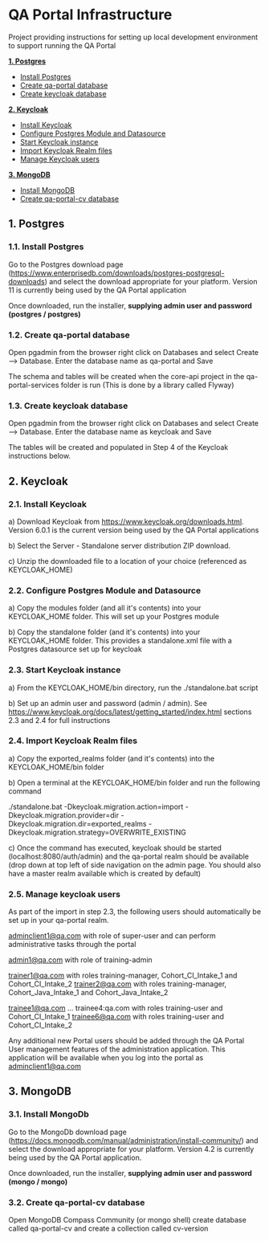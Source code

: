 # QA Portal Infrastructure


Project providing instructions for setting up local development environment to support running the QA Portal

**[1. Postgres](#postgres)**
- [Install Postgres](#install-postgres)
- [Create qa-portal database](#create-qa-portal-database)
- [Create keycloak database](#create-keycloak-database)

**[2. Keycloak](#keycloak)**
- [Install Keycloak](#install-keycloak)
- [Configure Postgres Module and Datasource](#configure-postgres-module-and-datasource)
- [Start Keycloak instance](#start-keycloak-instance)
- [Import Keycloak Realm files](#import-keycloak-realm-files)
- [Manage Keycloak users](#manage-keycloak-users)


**[3. MongoDB](#mongodb)**
- [Install MongoDB](#install-mongodb)
- [Create qa-portal-cv database](#create-qa-portal-cv-database)

<a name="postgres"></a>
## 1. Postgres

<a name="install-postgres"></a>
### 1.1. Install Postgres

Go to the Postgres download page (https://www.enterprisedb.com/downloads/postgres-postgresql-downloads) and select the download 
appropriate for your platform. Version 11 is currently being used by the QA Portal application

Once downloaded, run the installer, **supplying admin user and password (postgres / postgres)**

<a name="create-qa-portal-database"></a>
### 1.2. Create qa-portal database

Open pgadmin from the browser right click on Databases and select Create --> Database. Enter the database name as qa-portal and Save

The schema and tables will be created when the core-api project in the qa-portal-services folder is run (This is done by a library called Flyway)

<a name="create-keycloak-database"></a>
### 1.3. Create keycloak database

Open pgadmin from the browser right click on Databases and select Create --> Database. Enter the database name as keycloak and Save

The tables will be created and populated in Step 4 of the Keycloak instructions below.


<a name="keycloak"></a>
## 2. Keycloak

<a name="install-keycloak"></a>
### 2.1. Install Keycloak

a) Download Keycloak from https://www.keycloak.org/downloads.html. Version 6.0.1 is the current version being used by the QA Portal applications

b) Select the Server - Standalone server distribution ZIP download.

c) Unzip the downloaded file to a location of your choice (referenced as KEYCLOAK_HOME)

<a name="configure-postgres-module-and-datasource"></a>
### 2.2. Configure Postgres Module and Datasource

a) Copy the modules folder (and all it's contents) into your KEYCLOAK_HOME folder. This will set up your Postgres module

b) Copy the standalone folder (and it's contents) into your KEYCLOAK_HOME folder. This provides a standalone.xml file with a Postgres datasource set up for keycloak


<a name="start-keycloak-instance"></a>
### 2.3. Start Keycloak instance

a) From the KEYCLOAK_HOME/bin directory, run the ./standalone.bat script

b) Set up an admin user and password (admin / admin). See https://www.keycloak.org/docs/latest/getting_started/index.html 
sections 2.3 and 2.4 for full instructions 


<a name="import-keycloak-realm-files"></a>
### 2.4. Import Keycloak Realm files

a) Copy the exported_realms folder (and it's contents) into the KEYCLOAK_HOME/bin folder

b) Open a terminal at the KEYCLOAK_HOME/bin folder and run the following command

./standalone.bat  -Dkeycloak.migration.action=import -Dkeycloak.migration.provider=dir -Dkeycloak.migration.dir=exported_realms -Dkeycloak.migration.strategy=OVERWRITE_EXISTING

c) Once the command has executed, keycloak should be started (localhost:8080/auth/admin) and the qa-portal realm should be available (drop down at top left of side navigation on the 
admin page. You should also have a master realm available which is created by default)


<a name="manage-keycloak-users"></a>
### 2.5. Manage keycloak users

As part of the import in step 2.3, the following users should automatically be set up in your qa-portal realm.

adminclient1@qa.com with role of super-user and can perform administrative tasks through the portal

admin1@qa.com with role of training-admin

trainer1@qa.com  with roles training-manager, Cohort_CI_Intake_1 and Cohort_CI_Intake_2
trainer2@qa.com  with roles training-manager, Cohort_Java_Intake_1 and Cohort_Java_Intake_2

trainee1@qa.com ... trainee4:qa.com with roles training-user and Cohort_CI_Intake_1
trainee6@qa.com with roles training-user and Cohort_CI_Intake_2

Any additional new Portal users should be added through the QA Portal User management features of the administration application. This application will be available when you log into the portal as adminclient1@qa.com

<a name="mongodb"></a>
## 3. MongoDB

<a name="install-mongodb"></a>
### 3.1. Install MongoDb

Go to the MongoDb download page (https://docs.mongodb.com/manual/administration/install-community/) and select the download 
appropriate for your platform. Version 4.2 is currently being used by the QA Portal application.

Once downloaded, run the installer, **supplying admin user and password (mongo / mongo)**

<a name="create-qa-portal-cv-database"></a>
### 3.2. Create qa-portal-cv database

Open MongoDB Compass Community (or mongo shell) create database called qa-portal-cv and create a collection called cv-version
